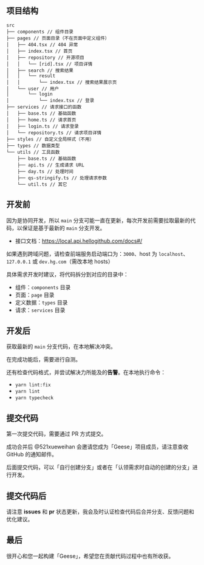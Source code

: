 ## 项目结构

```
src
├── components // 组件目录
├── pages // 页面目录（不在页面中定义组件）
│   ├── 404.tsx // 404 异常
│   ├── index.tsx // 首页
│   ├── repository // 开源项目
│   │   └── [rid].tsx // 项目详情
│   ├── search // 搜索结果
│   │   └── result
│   │       └── index.tsx // 搜索结果展示页
│   └── user // 用户
│       └── login
│           └── index.tsx // 登录
├── services // 请求接口的函数
│   ├── base.ts // 基础函数
│   ├── home.ts // 请求首页
│   ├── login.ts // 请求登录
│   └── repository.ts // 请求项目详情
├── styles // 自定义全局样式（不用）
├── types // 数据类型
└── utils // 工具函数
    ├── base.ts // 基础函数
    ├── api.ts // 生成请求 URL
    ├── day.ts // 处理时间
    ├── qs-stringify.ts // 处理请求参数
    └── util.ts // 其它
```

## 开发前

因为是协同开发，所以 `main` 分支可能一直在更新，每次开发前需要拉取最新的代码，以保证是基于最新的 `main` 分支开发。

- 接口文档：https://local.api.hellogithub.com/docs#/

如果遇到跨域问题，请检查前端服务启动端口为：`3000`、host 为 `localhost`、`127.0.0.1` 或 `dev.hg.com`（需改本地 hosts）

具体需求开发时建议，将代码拆分到对应的目录中：

- 组件：`components` 目录
- 页面：`page` 目录
- 定义数据：`types` 目录
- 请求：`services` 目录

## 开发后

获取最新的 `main` 分支代码，在本地解决冲突。

在完成功能后，需要进行自测。

还有检查代码格式，并尝试解决力所能及的**告警**。在本地执行命令：

- `yarn lint:fix`
- `yarn lint`
- `yarn typecheck`

## 提交代码

第一次提交代码，需要通过 PR 方式提交。

成功合并后 @521xueweihan 会邀请您成为「Geese」项目成员，请注意查收 GitHub 的通知邮件。

后面提交代码，可以「自行创建分支」或者在「认领需求时自动的创建的分支」进行开发。

## 提交代码后

请注意 **issues** 和 **pr** 状态更新，我会及时认证检查代码后合并分支、反馈问题和优化建议。

## 最后

很开心和您一起构建「Geese」，希望您在贡献代码过程中也有所收获。
